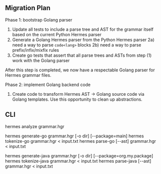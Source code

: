 Migration Plan
--------------

Phase 1: bootstrap Golang parser

1) Update all tests to include a parse tree and AST for the grammar itself based on the current Python Hermes parser
2) Generate a Golang Hermes parser from the Python Hermes parser
    2a) need a way to parse `code<lang>` blocks
    2b) need a way to parse prefix/infix/mixfix rules
3) Create go tests that assert that all parse trees and ASTs from step (1) work with the Golang parser

After this step is completed, we now have a respectable Golang parser for Hermes grammar files.

Phase 2: implement Golang backend code

1) Create code to transform Hermes AST -> Golang source code via Golang templates.  Use this opportunity to clean up abstractions.

CLI
---
hermes analyze grammar.hgr

hermes generate-go grammar.hgr [-o dir] [--package=main]
hermes tokenize-go grammar.hgr < input.txt
hermes parse-go [--ast] grammar.hgr < input.txt

hermes generate-java grammar.hgr [-o dir] [--package=org.my.package]
hermes tokenize-java grammar.hgr < input.txt
hermes parse-java [--ast] grammar.hgr < input.txt

